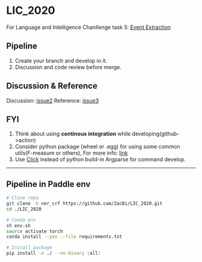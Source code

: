 # LIC_2020

For Language and Intelligence Chanllenge task 5: [Event Extraction](https://aistudio.baidu.com/aistudio/competition/detail/32?isFromCcf=true&lang=en)

## Pipeline

1. Create your branch and develop in it.  
2. Discussion and code review before merge.

## Discussion & Reference

Discussion: [issue2](https://github.com/ZacBi/LIC_2020/issues/2)
Reference: [issue3](https://github.com/ZacBi/LIC_2020/issues/3)

## FYI

1. Think about using **continous integration** while developing(github->action)  
2. Consider python package (wheel or .egg) for using some common utils(F-measure or others), For more info: [link](www.pythonwheels.com/)  
3. Use [Click](https://click.palletsprojects.com/en/7.x/) instead of python build-in Argparse for command develop.

------

## Pipeline in Paddle env

```sh
# Clone repo
git clone -b ner_crf https://github.com/ZacBi/LIC_2020.git
cd ./LIC_2020

# Conda env
sh env.sh
source activate torch
conda install --yes --file requirements.txt

# Install package
pip install -e ./ --no-binary :all:
```
